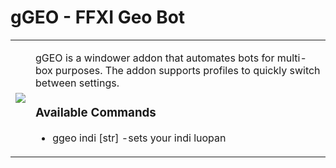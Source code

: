 # gGEO - FFXI Geo Bot
<table>
	<tr>
		<td><img style="float:left" src="https://i.imgur.com/jWqFHQ9.png"></img>
		<td>
			<p>gGEO is a windower addon that automates bots for multi-box purposes. The addon supports profiles to quickly switch between settings.</p>
			<h3>Available Commands</h3>
			<ul>
				<li>ggeo indi [str] -sets your indi luopan</li>
			</ul>
		</td>
	</tr>
</table>
